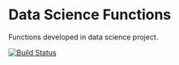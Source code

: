 # Data Science Functions

Functions developed in data science project. 

[![Build Status](https://travis-ci.com/paulo-werneck/pod-testes.svg?branch=master)](https://travis-ci.com/paulo-werneck/pod-testes)
